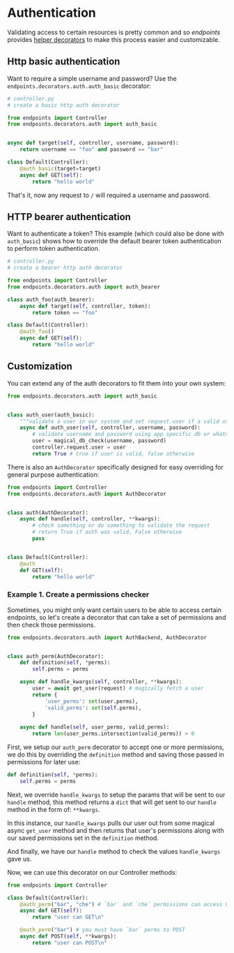 # Authentication

Validating access to certain resources is pretty common and so _endpoints_ provides [helper decorators](https://github.com/firstopinion/endpoints/blob/master/endpoints/decorators/auth.py) to make this process easier and customizable.


## Http basic authentication

Want to require a simple username and password? Use the `endpoints.decorators.auth.auth_basic` decorator:

```python
# controller.py
# create a basic http auth decorator

from endpoints import Controller
from endpoints.decorators.auth import auth_basic


async def target(self, controller, username, password):
    return username == "foo" and password == "bar"

class Default(Controller):
    @auth_basic(target=target)
    async def GET(self):
        return "hello world"
```

That's it, now any request to `/` will required a username and password.


## HTTP bearer authentication

Want to authenticate a token? This example (which could also be done with `auth_basic`) shows how to override the default bearer token authentication to perform token authentication.

```python
# controller.py
# create a bearer http auth decorator

from endpoints import Controller
from endpoints.decorators.auth import auth_bearer

class auth_foo(auth_bearer):
    async def target(self, controller, token):
        return token == "foo"

class Default(Controller):
    @auth_foo()
    async def GET(self):
        return "hello world"
```


## Customization

You can extend any of the auth decorators to fit them into your own system:

```python
from endpoints.decorators.auth import auth_basic


class auth_user(auth_basic):
    """validate a user in our system and set request.user if a valid user is found"""
    async def auth_user(self, controller, username, password):
        # validate username and password using app specific db or whatnot
        user = magical_db_check(username, password)
        controller.request.user = user
        return True # true if user is valid, false otherwise
``` 

There is also an `AuthDecorator` specifically designed for easy overriding for general purpose authentication:

```python
from endpoints import Controller
from endpoints.decorators.auth import AuthDecorator


class auth(AuthDecorator):
    async def handle(self, controller, **kwargs):
        # check something or do something to validate the request
        # return True if auth was valid, False otherwise
        pass


class Default(Controller):
    @auth
    def GET(self):
        return "hello world"
```


### Example 1. Create a permissions checker

Sometimes, you might only want certain users to be able to access certain endpoints, so let's create a decorator that can take a set of permissions and then check those permissions.


```python
from endpoints.decorators.auth import AuthBackend, AuthDecorator


class auth_perm(AuthDecorator):
    def definition(self, *perms):
        self.perms = perms

    async def handle_kwargs(self, controller, **kwargs):
        user = await get_user(request) # magically fetch a user
        return {
            'user_perms': set(user.perms),
            'valid_perms': set(self.perms),
        }
    
    async def handle(self, user_perms, valid_perms):
        return len(user_perms.intersection(valid_perms)) > 0
```

First, we setup our `auth_perm` decorator to accept one or more permissions, we do this by overriding the `definition` method and saving those passed in permissions for later use:

```python
def definition(self, *perms):
    self.perms = perms
```

Next, we override `handle_kwargs` to setup the params that will be sent to our `handle` method, this method returns a `dict` that will get sent to our `handle` method in the form of: `**kwargs`.

In this instance, our `handle_kwargs` pulls our user out from some magical async `get_user` method and then returns that user's permissions along with our saved permissions set in the `definition` method.

And finally, we have our `handle` method to check the values `handle_kwargs` gave us.

Now, we can use this decorator on our Controller methods:

```python
from endpoints import Controller

class Default(Controller):
    @auth_perm("bar", "che") # `bar` and `che` permissions can access GET
    async def GET(self):
        return "user can GET\n"

    @auth_perm("bar") # you must have `bar` perms to POST
    async def POST(self, **kwargs):
        return "user can POST\n"
```
